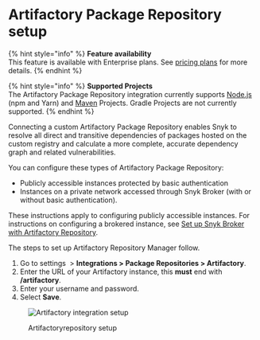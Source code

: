 # Artifactory Package Repository setup

{% hint style="info" %}
**Feature availability**\
This feature is available with Enterprise plans. See [pricing plans](https://snyk.io/plans/) for more details.
{% endhint %}

{% hint style="info" %}
**Supported Projects**\
The Artifactory Package Repository integration currently supports [Node.js](../../../scan-application-code/snyk-open-source/snyk-open-source-supported-languages-and-package-managers/snyk-for-javascript/) (npm and Yarn) and [Maven](../../../scan-application-code/snyk-open-source/snyk-open-source-supported-languages-and-package-managers/snyk-for-java-gradle-maven.md) Projects. Gradle Projects are not currently supported.
{% endhint %}

Connecting a custom Artifactory Package Repository enables Snyk to resolve all direct and transitive dependencies of packages hosted on the custom registry and calculate a more complete, accurate dependency graph and related vulnerabilities.

You can configure these types of Artifactory Package Repository:

* Publicly accessible instances protected by basic authentication
* Instances on a private network accessed through Snyk Broker (with or without basic authentication).

These instructions apply to configuring publicly accessible instances. For instructions on configuring a brokered instance, see [Set up Snyk Broker with Artifactory Repository](../../../snyk-admin/snyk-broker/snyk-broker-set-up-examples/set-up-snyk-broker-with-artifactory-repository.md).

The steps to set up Artifactory Repository Manager follow.

1. Go to settings <img src="../../../.gitbook/assets/cog_icon.png" alt="" data-size="line"> > **Integrations > Package Repositories > Artifactory**.
2. Enter the URL of your Artifactory instance, this **must** end with **/artifactory**.
3. Enter your username and password.
4. Select **Save**.

<figure><img src="../../../.gitbook/assets/screenshot_2020-04-17_at_14.38.12.png" alt="Artifactory integration setup"><figcaption><p>Artifactoryrepository setup</p></figcaption></figure>

